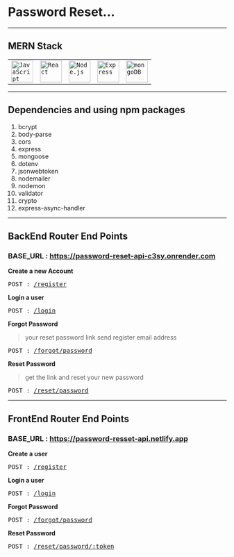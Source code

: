 # Password Reset...

------------------------------

## MERN Stack

<div align="left">
	<table>
		<tr>
			<td><code><img width="50" src="https://user-images.githubusercontent.com/25181517/117447155-6a868a00-af3d-11eb-9cfe-245df15c9f3f.png" alt="JavaScript" title="JavaScript"/></code></td>
			<td><code><img width="50" src="https://user-images.githubusercontent.com/25181517/183897015-94a058a6-b86e-4e42-a37f-bf92061753e5.png" alt="React" title="React"/></code></td>
			<td><code><img width="50" src="https://user-images.githubusercontent.com/25181517/183568594-85e280a7-0d7e-4d1a-9028-c8c2209e073c.png" alt="Node.js" title="Node.js"/></code></td>
			<td><code><img width="50" src="https://user-images.githubusercontent.com/25181517/183859966-a3462d8d-1bc7-4880-b353-e2cbed900ed6.png" alt="Express" title="Express"/></code></td>
			<td><code><img width="50" src="https://user-images.githubusercontent.com/25181517/182884177-d48a8579-2cd0-447a-b9a6-ffc7cb02560e.png" alt="mongoDB" title="mongoDB"/></code></td>
		</tr>
	</table>

-------------------------------

## Dependencies and using npm packages
  
1. bcrypt
2. body-parse
3. cors
4. express 
5. mongoose
6. dotenv
7. jsonwebtoken
8. nodemailer
9. nodemon
10. validator
11. crypto
12. express-async-handler

-------------------------------

## BackEnd Router End Points

### BASE_URL : https://password-reset-api-c3sy.onrender.com

<b>Create a new Account</b>
<pre>POST : <a href='https://password-reset-api-c3sy.onrender.com/api/v1/register'>/register</a></pre>

<b>Login a user</b>
<pre>POST : <a href='https://password-reset-api-c3sy.onrender.com/api/v1/login'>/login</a></pre>

<b>Forgot Password</b>
  > your reset password link send register email address 
<pre>POST : <a href='https://password-reset-api-c3sy.onrender.com/api/v1/forgot/password'>/forgot/password</a></pre>

<b>Reset Password</b>
  > get the link and reset your new password
<pre>POST : <a href='https://password-reset-api-c3sy.onrender.com/api/v1/reset/password/:token'>/reset/password</a></pre>

---------------------------------

## FrontEnd Router End Points

### BASE_URL : https://password-resset-api.netlify.app

<b>Create a user</b>
<pre>POST : <a href='https://password-resset-api.netlify.app/register'>/register</a></pre>

<b>Login a user</b>
<pre>POST : <a href='https://password-resset-api.netlify.app/login'>/login</a></pre>

<b>Forgot Password</b>
<pre>POST : <a href='https://password-resset-api.netlify.app/forgot/password'>/forgot/password</a></pre>

<b>Reset Password</b>
<pre>POST : <a href='https://password-resset-api.netlify.app/reset/password/:token'>/reset/password/:token</a></pre>
